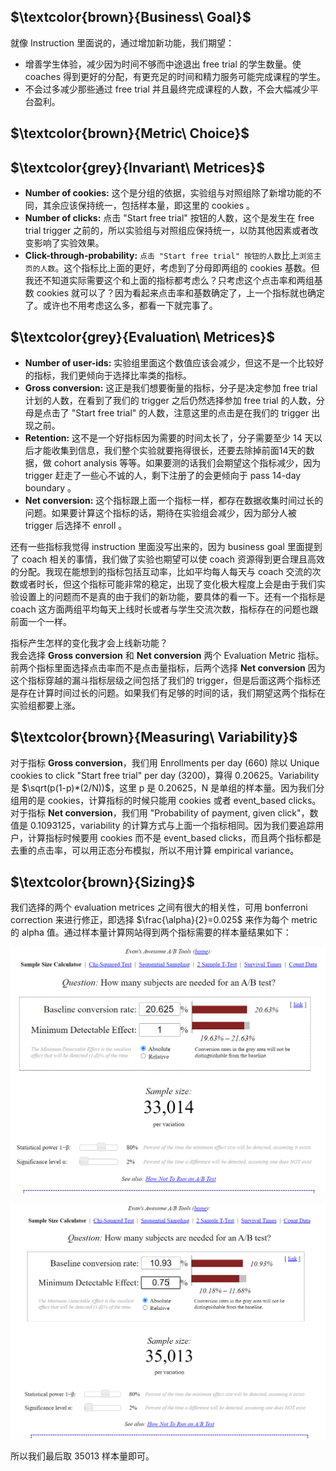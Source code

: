 ## **$\textcolor{brown}{Business\ Goal}$**
就像 Instruction 里面说的，通过增加新功能，我们期望：
 * 增善学生体验，减少因为时间不够而中途退出 free trial 的学生数量。使 coaches 得到更好的分配，有更充足的时间和精力服务可能完成课程的学生。
 * 不会过多减少那些通过 free trial 并且最终完成课程的人数，不会大幅减少平台盈利。


## **$\textcolor{brown}{Metric\ Choice}$**
## **$\textcolor{grey}{Invariant\ Metrices}$**
 * **Number of cookies:** 这个是分组的依据，实验组与对照组除了新增功能的不同，其余应该保持统一，包括样本量，即这里的 cookies 。
 * **Number of clicks:** 点击 "Start free trial" 按钮的人数，这个是发生在 free trial trigger 之前的，所以实验组与对照组应保持统一，以防其他因素或者改变影响了实验效果。
 * **Click-through-probability:** `点击 "Start free trial" 按钮的人数`比上`浏览主页的人数`。这个指标比上面的更好，考虑到了分母即两组的 cookies 基数。但我还不知道实际需要这个和上面的指标都考虑么？只考虑这个点击率和两组基数 cookies 就可以了？因为看起来点击率和基数确定了，上一个指标就也确定了。或许也不用考虑这么多，都看一下就完事了。


## **$\textcolor{grey}{Evaluation\ Metrices}$**
 * **Number of user-ids:** 实验组里面这个数值应该会减少，但这不是一个比较好的指标，我们更倾向于选择比率类的指标。
 * **Gross conversion:** 这正是我们想要衡量的指标，分子是决定参加 free trial 计划的人数，在看到了我们的 trigger 之后仍然选择参加 free trial 的人数，分母是点击了 "Start free trial" 的人数，注意这里的点击是在我们的 trigger 出现之前。
 * **Retention:** 这不是一个好指标因为需要的时间太长了，分子需要至少 14 天以后才能收集到信息，我们整个实验就要拖得很长，还要去除掉前面14天的数据，做 cohort analysis 等等。如果要测的话我们会期望这个指标减少，因为 trigger 赶走了一些心不诚的人，剩下注册了的会更倾向于 pass 14-day boundary 。
 * **Net conversion:** 这个指标跟上面一个指标一样，都存在数据收集时间过长的问题。如果要计算这个指标的话，期待在实验组会减少，因为部分人被 trigger 后选择不 enroll 。

还有一些指标我觉得 instruction 里面没写出来的，因为 business goal 里面提到了 coach 相关的事情，我们做了实验也期望可以使 coach 资源得到更合理且高效的分配。我现在能想到的指标包括互动率，比如平均每人每天与 coach 交流的次数或者时长，但这个指标可能非常的稳定，出现了变化极大程度上会是由于我们实验设置上的问题而不是真的由于我们的新功能，要具体的看一下。还有一个指标是 coach 这方面两组平均每天上线时长或者与学生交流次数，指标存在的问题也跟前面一个一样。  

指标产生怎样的变化我才会上线新功能？  
我会选择 **Gross conversion** 和 **Net conversion** 两个 Evaluation Metric 指标。前两个指标里面选择点击率而不是点击量指标，后两个选择 **Net conversion** 因为这个指标穿越的漏斗指标层级之间包括了我们的 trigger，但是后面这两个指标还是存在计算时间过长的问题。如果我们有足够的时间的话，我们期望这两个指标在实验组都要上涨。


## **$\textcolor{brown}{Measuring\ Variability}$**
对于指标 **Gross conversion**，我们用 Enrollments per day (660) 除以 Unique cookies to click "Start free trial" per day (3200)，算得 0.20625。Variability 是 $\sqrt(p(1-p)*(2/N))$，这里 p 是 0.20625，N 是单组的样本量。因为我们分组用的是 cookies，计算指标的时候只能用 cookies 或者 event_based clicks。对于指标 **Net conversion**，我们用 "Probability of payment, given click"，数值是 0.1093125，variability 的计算方式与上面一个指标相同。因为我们要追踪用户，计算指标时候要用 cookies 而不是 event_based clicks，而且两个指标都是去重的点击率，可以用正态分布模拟，所以不用计算 empirical variance。


## **$\textcolor{brown}{Sizing}$**
我们选择的两个 evaluation metrices 之间有很大的相关性，可用 bonferroni correction 来进行修正，即选择 $\frac{\alpha}{2}=0.025$ 来作为每个 metric 的 alpha 值。通过样本量计算网站得到两个指标需要的样本量结果如下：


![lll](sample_size_gross_conversion.PNG)

![lll](sample_size_net_conversion.PNG)


所以我们最后取 35013 样本量即可。
